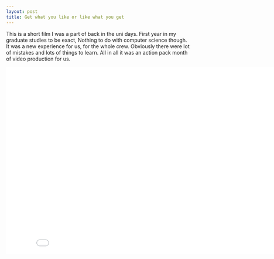 ```yaml
---
layout: post
title: Get what you like or like what you get
---
```


This is a short film I was a part of back in the uni days. First year in my graduate studies to be exact, Nothing to do with computer science though. It was a new experience for us, for the whole crew. Obviously there were lot of mistakes and lots of things to learn. All in all it was an action pack month of video production for us. 

<iframe width="854" height="510" src="//www.youtube.com/embed/0a3W1s64oOc" frameborder="0" allowfullscreen></iframe>
